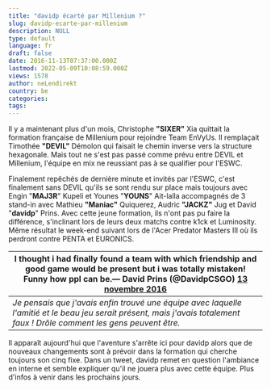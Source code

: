 ```yaml
---
title: "davidp écarté par Millenium ?"
slug: davidp-ecarte-par-millenium
description: NULL
type: default
language: fr
draft: false
date: 2016-11-13T07:37:00.000Z
lastmod: 2022-05-09T10:08:59.000Z
views: 1578
author: neLendirekt
country: be
categories:
tags:
---
```

Il y a maintenant plus d'un mois, Christophe **"SIXER"** Xia quittait la formation française de Millenium pour rejoindre Team EnVyUs. Il remplaçait Timothée **"DEVIL"** Démolon qui faisait le chemin inverse vers la structure hexagonale. Mais tout ne s'est pas passé comme prévu entre DEVIL et Millenium, l'équipe en mix ne reussiant pas à se qualifier pour l'ESWC.

Finalement repêchés de dernière minute et invités par l'ESWC, c'est finalement sans DEVIL qu'ils se sont rendu sur place mais toujours avec Engin "**MAJ3R**" Kupeli et Younes "**YOUNS**" Ait-lalla accompagnés de 3 stand-in avec Mathieu **"Maniac"** Quiquerez, Audric **"JACKZ"** Jug et David "**davidp**" Prins. Avec cette jeune formation, ils n'ont pas pu faire la différence, s'inclinant lors de leurs deux matchs contre k1ck et Luminosity. Même résultat le week-end suivant lors de l'Acer Predator Masters III où ils perdront contre PENTA et EURONICS.

| I thought i had finally found a team with which friendship and good game would be present but i was totally mistaken! Funny how ppl can be.— David Prins (@DavidpCSGO) [13 novembre 2016](https://twitter.com/DavidpCSGO/status/797697757662289920) |
| --------------------------------------------------------------------------------------------------------------------------------------------------------------------------------------------------------------------------------------------------- |
| _Je pensais que j'avais enfin trouvé une équipe avec laquelle l'amitié et le beau jeu serait présent, mais j'avais totalement faux ! Drôle comment les gens peuvent être._                                                                          |

  
Il apparaît aujourd'hui que l'aventure s'arrête ici pour davidp alors que de nouveaux changements sont à prévoir dans la formation qui cherche toujours son cinq fixe. Dans un tweet, davidp remet en question l'ambiance en interne et semble expliquer qu'il ne jouera plus avec cette équipe. Plus d'infos à venir dans les prochains jours.
